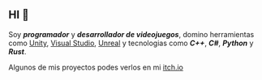 ## HI 👋

Soy _**programador**_ y _**desarrollador de videojuegos**_, domino herramientas como [Unity](https://unity.com/es), [Visual Studio](https://visualstudio.microsoft.com/es/), [Unreal](https://www.unrealengine.com/en-US) y tecnologias como _**C++**_, _**C#**_, _**Python**_ y _**Rust**_.

Algunos de mis proyectos podes verlos en mi [itch.io](https://kr1z.itch.io/)
